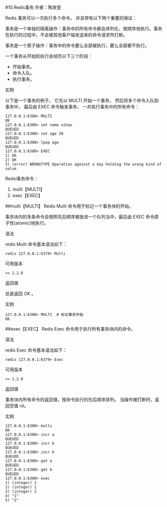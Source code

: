 #10.Redis事务
作者：陶发登

Redis 事务可以一次执行多个命令， 并且带有以下两个重要的保证：

事务是一个单独的隔离操作：事务中的所有命令都会序列化、按顺序地执行。事务在执行的过程中，不会被其他客户端发送来的命令请求所打断。

事务是一个原子操作：事务中的命令要么全部被执行，要么全部都不执行。

一个事务从开始到执行会经历以下三个阶段：

-	开始事务。
-	命令入队。
-	执行事务。


实例

以下是一个事务的例子， 它先以 MULTI 开始一个事务， 然后将多个命令入队到事务中， 最后由 EXEC 命令触发事务， 一并执行事务中的所有命令：

	127.0.0.1:6380> MULTI
	OK
	127.0.0.1:6380> set name nihao
	QUEUED
	127.0.0.1:6380> set age 20
	QUEUED
	127.0.0.1:6380> lpop age
	QUEUED
	127.0.0.1:6380> EXEC
	1) OK
	2) OK
	3) (error) WRONGTYPE Operation against a key holding the wrong kind of value

Redsi事务命令：

1.	multi【MULTI】
2.	exec【EXEC】

##multi【MULTI】
Redis Multi 命令用于标记一个事务块的开始。

事务块内的多条命令会按照先后顺序被放进一个队列当中，最后由 EXEC 命令原子性(atomic)地执行。

语法

redis Multi 命令基本语法如下：

	redis 127.0.0.1:6379> Multi
可用版本

	>= 1.2.0
返回值

总是返回 OK 。

实例

	127.0.0.1:6380> MULTI  # 标记事务开始
	OK
##exec【EXEC】
Redis Exec 命令用于执行所有事务块内的命令。

语法

redis Exec 命令基本语法如下：

	redis 127.0.0.1:6379> Exec
可用版本

	>= 1.2.0
返回值

事务块内所有命令的返回值，按命令执行的先后顺序排列。 当操作被打断时，返回空值 nil。

实例

	127.0.0.1:6380> multi
	OK
	127.0.0.1:6380> incr a
	QUEUED
	127.0.0.1:6380> incr b
	QUEUED
	127.0.0.1:6380> incr b
	QUEUED
	127.0.0.1:6380> get a
	QUEUED
	127.0.0.1:6380> get b
	QUEUED
	127.0.0.1:6380> exec
	1) (integer) 1
	2) (integer) 1
	3) (integer) 2
	4) "1"
	5) "2"